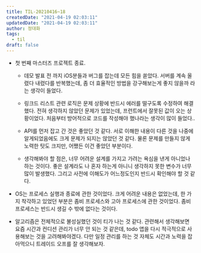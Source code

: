 ```yaml
---
title: TIL-20210416~18
createdDate: "2021-04-19 02:03:11"
updatedDate: "2021-04-19 02:03:11"
author: 정대화
tags:
  - til
draft: false
---
```


- 첫 번째 마스터즈 프로젝트 종료.
  - 데모 발표 전 까지 iOS분들과 버그를 잡는데 모든 힘을 쏟았다. 서버를 계속 올렸다 내렸다를 반복했는데, 좀 더 효율적인 방법을 강구해보는게 좋지 않을까 라는 생각이 들었다.

  - 링크드 리스트 관련 로직은 문제 상황에 반드시 에러를 떨구도록 수정하여 해결했다. 전혀 생각하지 않았던 문제가 있었는데, 프런트에서 잘못된 값이 오는 상황이었다. 처음부터 방어적으로 코드를 작성해야 했나라는 생각이 많이 들었다..

  - API를 먼저 잡고 간 것은 좋았던 것 같다. 서로 이해한 내용이 다른 것을 나중에 알게되었음에도 크게 문제가 되지는 않았던 것 같다. 물론 문제를 만들지 않게 노력한 탓도 크지만, 어쨌든 이건 좋았던 부분이다.

  - 생각해봐야 할 점은, 너무 어려운 설계를 가지고 가려는 욕심을 낸게 아니었나 하는 것이다. 좋은 설계라도 나 혼자 하는게 아니니 생각하지 못한 변수가 너무 많이 발생했다. 그리고 사전에 이해도가 어느정도인지 반드시 확인해야 할 것 같다.

- OS는 프로세스 실행과 종료에 관한 것이었다. 크게 어려운 내용은 없었는데, 한 가지 착각하고 있었던 부분은 좀비 프로세스와 고아 프로세스에 관한 것이었다. 좀비 프로세스는 반드시 생길 수 밖에 없다는 것이다.

- 알고리즘은 전체적으로 불성실했던 것이 티가 나는 것 같다. 관련해서 생각해보면 요즘 시간과 컨디션 관리가 너무 안 되는 것 같은데, todo 앱을 다시 적극적으로 사용해보는 것을 고려해봐야겠다. 다만 일정 관리를 하는 것 자체도 시간과 노력을 잡아먹으니 트레이드 오프를 잘 생각해보자.
